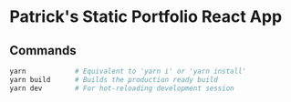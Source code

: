 # Patrick's Static Portfolio React App

## Commands

```bash
yarn            # Equivalent to 'yarn i' or 'yarn install'
yarn build      # Builds the production ready build
yarn dev        # For hot-reloading development session
```